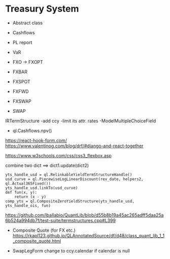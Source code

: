 # Treasury System

* Abstract class
* Cashflows
* PL report
* VaR

* FXO -> FXOPT
* FXBAR
* FXSPOT
* FXFWD
* FXSWAP
* SWAP


IRTermStructure
-add ccy
-limit its attr. rates
-ModelMultipleChoiceField
* ql.Cashflows.npv()

https://react-hook-form.com/
https://www.valentinog.com/blog/drf/#django-and-react-together

https://www.w3schools.com/css/css3_flexbox.asp

combine two dict ==> dict1.update(dict2)

    yts_handle_usd = ql.RelinkableYieldTermStructureHandle()
    usd_curve = ql.PiecewiseLogLinearDiscount(rev_date, helpers2, ql.Actual365Fixed())
    yts_handle_usd.linkTo(usd_curve)
    def fun(x, y):
        return (x - y)
    comp_yts = ql.CompositeZeroYieldStructure(yts_handle_usd, yts_handle_ois, fun)

https://github.com/lballabio/QuantLib/blob/d55b8b19a45ac265adff5daa25a6b524a994db7f/test-suite/termstructures.cpp#L399

* Composite Quote (for FX etc.)
https://rkapl123.github.io/QLAnnotatedSource/df/d48/class_quant_lib_1_1_composite_quote.html

* SwapLegForm change to ccy.calendar if calendar is null